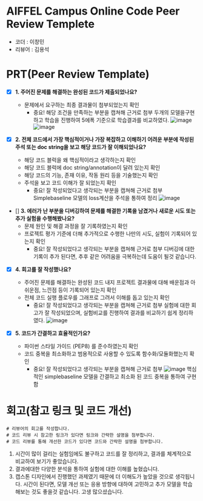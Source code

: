 
# AIFFEL Campus Online Code Peer Review Templete
- 코더 : 이창민
- 리뷰어 : 김용석


# PRT(Peer Review Template)
- [X]  **1. 주어진 문제를 해결하는 완성된 코드가 제출되었나요?**
    - 문제에서 요구하는 최종 결과물이 첨부되었는지 확인
        - 중요! 해당 조건을 만족하는 부분을 캡쳐해 근거로 첨부
    두개의 모델을구현하고 학습을 진행하여 5에폭 기준으로 학습결과를 비교하였다.
    ![image](https://github.com/user-attachments/assets/8788d984-65c2-4ee7-944e-9acbffa8f3d1)
    ![image](https://github.com/user-attachments/assets/a54154df-6bea-4624-b5aa-4bb6d817a507)

- [X]  **2. 전체 코드에서 가장 핵심적이거나 가장 복잡하고 이해하기 어려운 부분에 작성된 
주석 또는 doc string을 보고 해당 코드가 잘 이해되었나요?**
    - 해당 코드 블럭을 왜 핵심적이라고 생각하는지 확인
    - 해당 코드 블럭에 doc string/annotation이 달려 있는지 확인
    - 해당 코드의 기능, 존재 이유, 작동 원리 등을 기술했는지 확인
    - 주석을 보고 코드 이해가 잘 되었는지 확인
        - 중요! 잘 작성되었다고 생각되는 부분을 캡쳐해 근거로 첨부
    Simplebaseline 모델의 loss계산을 주석을 통하여 정리
    ![image](https://github.com/user-attachments/assets/a14e89da-de7b-4e34-abc6-36cd6a4a8bfd)

    
- []  **3. 에러가 난 부분을 디버깅하여 문제를 해결한 기록을 남겼거나
새로운 시도 또는 추가 실험을 수행해봤나요?**
    - 문제 원인 및 해결 과정을 잘 기록하였는지 확인
    - 프로젝트 평가 기준에 더해 추가적으로 수행한 나만의 시도, 
    실험이 기록되어 있는지 확인
        - 중요! 잘 작성되었다고 생각되는 부분을 캡쳐해 근거로 첨부
    디버깅에 대한 기록이 추가 된다면, 추후 같은 어려움을 극복하는데 도움이 될것 같습니다.
    
- [X]  **4. 회고를 잘 작성했나요?**
    - 주어진 문제를 해결하는 완성된 코드 내지 프로젝트 결과물에 대해
    배운점과 아쉬운점, 느낀점 등이 기록되어 있는지 확인
    - 전체 코드 실행 플로우를 그래프로 그려서 이해를 돕고 있는지 확인
        - 중요! 잘 작성되었다고 생각되는 부분을 캡쳐해 근거로 첨부
    실험에 대한 회고가 잘 작성되었으며, 실험비교를 진행하여 결과를 비교하기 쉽게 정리하였다.
    ![image](https://github.com/user-attachments/assets/5a1ab3cf-fbb0-4c7b-88e8-95984265d219)
    
- [X]  **5. 코드가 간결하고 효율적인가요?**
    - 파이썬 스타일 가이드 (PEP8) 를 준수하였는지 확인
    - 코드 중복을 최소화하고 범용적으로 사용할 수 있도록 함수화/모듈화했는지 확인
        - 중요! 잘 작성되었다고 생각되는 부분을 캡쳐해 근거로 첨부
    ![image](https://github.com/user-attachments/assets/28b4f16a-c9d4-4f5f-8405-7e6c9f16ff94)
    핵심 적인 simplebaseline 모델을 간결하고 최소화 된 코드 중복을 통하여 구현함

# 회고(참고 링크 및 코드 개선)
```
# 리뷰어의 회고를 작성합니다.
# 코드 리뷰 시 참고한 링크가 있다면 링크와 간략한 설명을 첨부합니다.
# 코드 리뷰를 통해 개선한 코드가 있다면 코드와 간략한 설명을 첨부합니다.
```

1. 시간이 많이 걸리는 실험임에도 불구하고 코드를 잘 정리하고, 결과를 체계적으로 비교하여 보기가 좋았습니다.
2. 결과에대한 다양한 분석을 통하여 실험에 대한 이해를 높혔습니다.
3. 캡스톤 디자인에서 진행했던 과제였기 때문에 더 이해도가 높았을 것으로 생각됩니다.
   시간이 된다면, 모델 개선 또는 응용 방향에 대하여 고민하고 추가 모델을 학습해보는 것도 좋을것 같습니다.
   고생 많으셨습니다.
